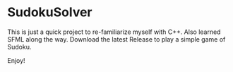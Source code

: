 # SudokuSolver
 
This is just a quick project to re-familiarize myself with C++. Also learned SFML along the way. Download the latest Release to play a simple game of Sudoku.

Enjoy!